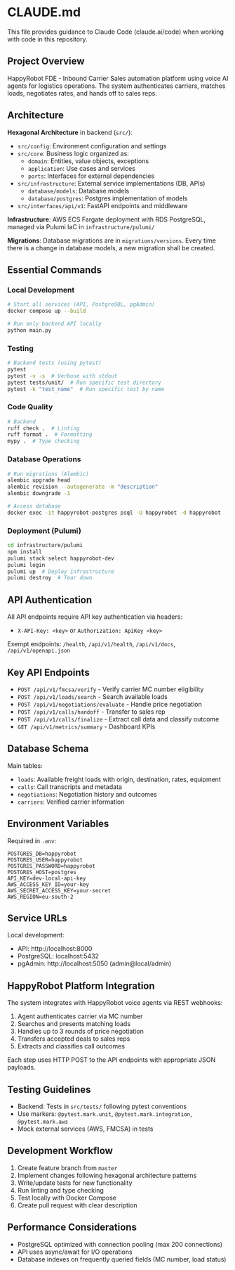 # CLAUDE.md

This file provides guidance to Claude Code (claude.ai/code) when working with code in this repository.

## Project Overview

HappyRobot FDE - Inbound Carrier Sales automation platform using voice AI agents for logistics operations. The system authenticates carriers, matches loads, negotiates rates, and hands off to sales reps.

## Architecture

**Hexagonal Architecture** in backend (`src/`):
- `src/config`: Environment configuration and settings
- `src/core`: Business logic organized as:
  - `domain`: Entities, value objects, exceptions
  - `application`: Use cases and services
  - `ports`: Interfaces for external dependencies
- `src/infrastructure`: External service implementations (DB, APIs)
  - `database/models`: Database models
  - `database/postgres`: Postgres implementation of models
- `src/interfaces/api/v1`: FastAPI endpoints and middleware

**Infrastructure**: AWS ECS Fargate deployment with RDS PostgreSQL, managed via Pulumi IaC in `infrastructure/pulumi/`

**Migrations**: Database migrations are in `migrations/versions`. Every time there is a change in database models, a new migration shall be created.

## Essential Commands

### Local Development
```bash
# Start all services (API, PostgreSQL, pgAdmin)
docker compose up --build

# Run only backend API locally
python main.py
```

### Testing
```bash
# Backend tests (using pytest)
pytest
pytest -v -s  # Verbose with stdout
pytest tests/unit/  # Run specific test directory
pytest -k "test_name"  # Run specific test by name

```

### Code Quality
```bash
# Backend
ruff check .  # Linting
ruff format .  # Formatting
mypy .  # Type checking

```

### Database Operations
```bash
# Run migrations (Alembic)
alembic upgrade head
alembic revision --autogenerate -m "description"
alembic downgrade -1

# Access database
docker exec -it happyrobot-postgres psql -U happyrobot -d happyrobot
```

### Deployment (Pulumi)
```bash
cd infrastructure/pulumi
npm install
pulumi stack select happyrobot-dev
pulumi login
pulumi up  # Deploy infrastructure
pulumi destroy  # Tear down
```

## API Authentication

All API endpoints require API key authentication via headers:
- `X-API-Key: <key>` or `Authorization: ApiKey <key>`

Exempt endpoints: `/health`, `/api/v1/health`, `/api/v1/docs`, `/api/v1/openapi.json`

## Key API Endpoints

- `POST /api/v1/fmcsa/verify` - Verify carrier MC number eligibility
- `POST /api/v1/loads/search` - Search available loads
- `POST /api/v1/negotiations/evaluate` - Handle price negotiation
- `POST /api/v1/calls/handoff` - Transfer to sales rep
- `POST /api/v1/calls/finalize` - Extract call data and classify outcome
- `GET /api/v1/metrics/summary` - Dashboard KPIs

## Database Schema

Main tables:
- `loads`: Available freight loads with origin, destination, rates, equipment
- `calls`: Call transcripts and metadata
- `negotiations`: Negotiation history and outcomes
- `carriers`: Verified carrier information

## Environment Variables

Required in `.env`:
```
POSTGRES_DB=happyrobot
POSTGRES_USER=happyrobot
POSTGRES_PASSWORD=happyrobot
POSTGRES_HOST=postgres
API_KEY=dev-local-api-key
AWS_ACCESS_KEY_ID=your-key
AWS_SECRET_ACCESS_KEY=your-secret
AWS_REGION=eu-south-2
```

## Service URLs

Local development:
- API: http://localhost:8000
- PostgreSQL: localhost:5432
- pgAdmin: http://localhost:5050 (admin@local/admin)

## HappyRobot Platform Integration

The system integrates with HappyRobot voice agents via REST webhooks:
1. Agent authenticates carrier via MC number
2. Searches and presents matching loads
3. Handles up to 3 rounds of price negotiation
4. Transfers accepted deals to sales reps
5. Extracts and classifies call outcomes

Each step uses HTTP POST to the API endpoints with appropriate JSON payloads.

## Testing Guidelines

- Backend: Tests in `src/tests/` following pytest conventions
- Use markers: `@pytest.mark.unit`, `@pytest.mark.integration`, `@pytest.mark.aws`
- Mock external services (AWS, FMCSA) in tests

## Development Workflow

1. Create feature branch from `master`
2. Implement changes following hexagonal architecture patterns
3. Write/update tests for new functionality
4. Run linting and type checking
5. Test locally with Docker Compose
6. Create pull request with clear description

## Performance Considerations

- PostgreSQL optimized with connection pooling (max 200 connections)
- API uses async/await for I/O operations
- Database indexes on frequently queried fields (MC number, load status)

